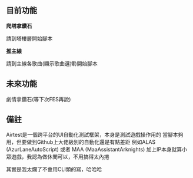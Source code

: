 ## 目前功能
**爬塔拿鑽石**

請到塔樓層開始腳本

**推主線**

請到主線各歌曲(顯示歌曲選擇)開始腳本

## 未來功能
劇情拿鑽石(等下次FES再說)


## 備註
Airtest是一個跨平台的UI自動化測試框架，本身是測試遊戲操作用的
當腳本夠用，但要做到Github上大佬級別的自動化還是有點差距
例如ALAS (AzurLaneAutoScript) 或者 MAA (MaaAssistantArknights)
加上IP本身就算小眾遊戲，我認為做休閒可以，不用搞得太內捲

其實是我太爛了不會用CLI類的寫，哈哈哈



